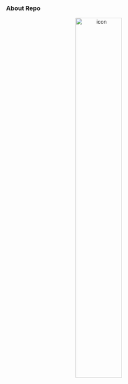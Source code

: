 ### About Repo
<center>
<img src="https://techstack-generator.vercel.app/react-icon.svg" alt="icon" width="50%" height="50%" />
</center>
